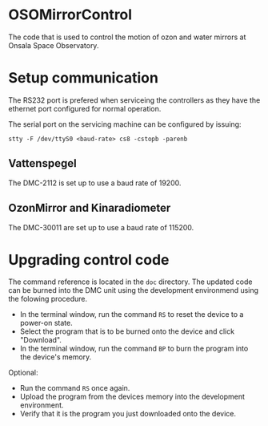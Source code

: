 # OSOMirrorControl
The code that is used to control the motion of ozon and water mirrors at Onsala Space Observatory.

# Setup communication
The RS232 port is prefered when serviceing the controllers as they have the ethernet port configured for normal operation.

The serial port on the servicing machine can be configured by issuing:

`stty -F /dev/ttyS0 <baud-rate> cs8 -cstopb -parenb`
## Vattenspegel
The DMC-2112 is set up to use a baud rate of 19200.

## OzonMirror and Kinaradiometer
The DMC-30011 are set up to use a baud rate of 115200.

# Upgrading control code
The command reference is located in the `doc` directory.
The updated code can be burned into the DMC unit using the development environmend using the folowing procedure.

+ In the terminal window, run the command `RS` to reset the device to a power-on state.
+ Select the program that is to be burned onto the device and click "Download".
+ In the terminal window, run the command `BP` to burn the program into the device's memory.

Optional:
+ Run the command `RS` once again.
+ Upload the program from the devices memory into the development environment.
+ Verify that it is the program you just downloaded onto the device.
